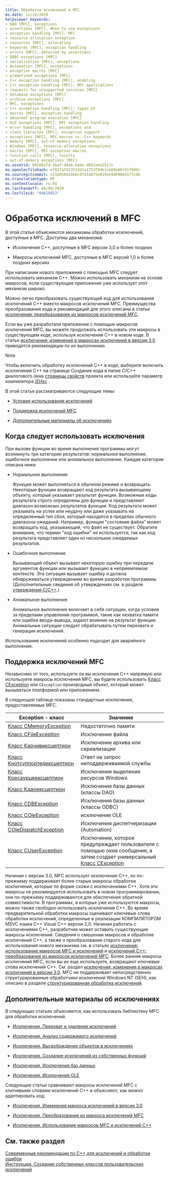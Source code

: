 ```yaml
---
title: Обработка исключений в MFC
ms.date: 11/19/2019
helpviewer_keywords:
- DAO [MFC], exceptions
- assertions [MFC], When to use exceptions
- exception handling [MFC], MFC
- resource allocation exception
- resources [MFC], allocating
- keywords [MFC], exception handling
- errors [MFC], detected by assertions
- ODBC exceptions [MFC]
- serialization [MFC], exceptions
- Automation [MFC], exceptions
- exception macros [MFC]
- predefined exceptions [MFC]
- C++ exception handling [MFC], enabling
- C++ exception handling [MFC], MFC applications
- requests for unsupported services [MFC]
- database exceptions [MFC]
- archive exceptions [MFC]
- MFC, exceptions
- C++ exception handling [MFC], types of
- macros [MFC], exception handling
- abnormal program execution [MFC]
- OLE exceptions [MFC], MFC exception handling
- error handling [MFC], exceptions and
- class libraries [MFC], exception support
- exceptions [MFC], MFC macros vs. C++ keywords
- memory [MFC], out-of-memory exceptions
- Windows [MFC], resource allocation exceptions
- macros [MFC], MFC exception macros
- function calls [MFC], results
- out-of-memory exceptions [MFC]
ms.assetid: 0926627d-2ba7-44a6-babe-d851a4a2517c
ms.openlocfilehash: ef827af413513d1a1753f84b1cb69a66f41f690c
ms.sourcegitcommit: c21b05042debc97d14875e019ee9d698691ffc0b
ms.translationtype: MT
ms.contentlocale: ru-RU
ms.lasthandoff: 06/09/2020
ms.locfileid: "84618853"
---
```

# <a name="exception-handling-in-mfc"></a>Обработка исключений в MFC

В этой статье объясняются механизмы обработки исключений, доступные в MFC. Доступны два механизма:

- Исключения C++, доступные в MFC версии 3,0 и более поздних

- Макросы исключений MFC, доступные в MFC версий 1,0 и более поздних версиях

При написании нового приложения с помощью MFC следует использовать механизм C++. Можно использовать механизм на основе макросов, если существующее приложение уже использует этот механизм широко.

Можно легко преобразовать существующий код для использования исключений C++ вместо макросов исключений MFC. Преимущества преобразования кода и рекомендаций для этого описаны в статье [исключения: преобразование из макросов исключений MFC](exceptions-converting-from-mfc-exception-macros.md).

Если вы уже разработали приложение с помощью макросов исключений MFC, вы можете продолжать использовать эти макросы в существующем коде, используя исключения C++ в новом коде. В статье [исключения: изменения в макросах исключений в версии 3,0](exceptions-changes-to-exception-macros-in-version-3-0.md) приводятся рекомендации по их выполнению.

> [!NOTE]
> Чтобы включить обработку исключений C++ в коде, выберите включить исключения C++ на странице Создание кода в папке C/C++ диалогового окна [страницы свойств](../build/reference/property-pages-visual-cpp.md) проекта или используйте параметр компилятора [/EHsc](../build/reference/eh-exception-handling-model.md) .

В этой статье рассматриваются следующие темы:

- [Условия использования исключений](#_core_when_to_use_exceptions)

- [Поддержка исключений MFC](#_core_mfc_exception_support)

- [Дополнительные материалы об исключениях](#_core_further_reading_about_exceptions)

## <a name="when-to-use-exceptions"></a><a name="_core_when_to_use_exceptions"></a>Когда следует использовать исключения

При вызове функции во время выполнения программы могут возникнуть три категории результатов: нормальное выполнение, ошибочное выполнение или аномальное выполнение. Каждая категория описана ниже.

- Нормальное выполнение

   Функция может выполняться в обычном режиме и возвращать. Некоторые функции возвращают код результата вызывающему объекту, который указывает результат функции. Возможные коды результата строго определены для функции и представляют диапазон возможных результатов функции. Код результата может указывать на успех или неудачу или даже указывать на определенный тип сбоя, который находится в пределах обычного диапазона ожиданий. Например, функция "состояние файла" может возвращать код, указывающий, что файл не существует. Обратите внимание, что термин "код ошибки" не используется, так как код результата представляет один из нескольких ожидаемых результатов.

- Ошибочное выполнение

   Вызывающий объект вызывает некоторую ошибку при передаче аргументов функции или вызывает функцию в неприемлемом контексте. Эта ситуация вызывает ошибку и должна обнаруживаться утверждением во время разработки программы. (Дополнительные сведения об утверждениях см. в разделе [утверждения C/C++](/visualstudio/debugger/c-cpp-assertions).)

- Аномальное выполнение

   Аномальное выполнение включает в себя ситуации, когда условия за пределами управления программой, такие как нехватка памяти или ошибки ввода-вывода, задают влияние на результат функции. Аномальные ситуации следует обрабатывать путем перехвата и генерации исключений.

Использование исключений особенно подходит для аварийного выполнения.

## <a name="mfc-exception-support"></a><a name="_core_mfc_exception_support"></a>Поддержка исключений MFC

Независимо от того, используете ли вы исключения C++ напрямую или используете макросы исключений MFC, вы будете использовать [Класс CException](reference/cexception-class.md) или `CException` производный объект, который может вызываться платформой или приложением.

В следующей таблице показаны стандартные исключения, предоставляемые MFC.

|Exception - класс|Значение|
|---------------------|-------------|
|[Класс CMemoryException](reference/cmemoryexception-class.md)|Недостаточно памяти|
|[Класс CFileException](reference/cfileexception-class.md)|Исключение файла|
|[Класс Карчивиксцептион](reference/carchiveexception-class.md)|Исключение архива или сериализации|
|[Класс Кнотсуппортедексцептион](reference/cnotsupportedexception-class.md)|Ответ на запрос неподдерживаемой службы|
|[Класс Кресаурцеексцептион](reference/cresourceexception-class.md)|Исключение выделения ресурсов Windows|
|[Класс Кдаоексцептион](reference/cdaoexception-class.md)|Исключения базы данных (классы DAO)|
|[Класс CDBException](reference/cdbexception-class.md)|Исключения базы данных (классы ODBC)|
|[Класс COleException](reference/coleexception-class.md)|исключения OLE|
|[Класс COleDispatchException](reference/coledispatchexception-class.md)|Исключения диспетчеризации (Automation)|
|[Класс CUserException](reference/cuserexception-class.md)|Исключение, которое предупреждает пользователя с помощью окна сообщения, а затем создает универсальный [Класс CException](reference/cexception-class.md)|

Начиная с версии 3.0, MFC использует исключения C++, но по-прежнему поддерживает более старые макросы обработки исключений, которые по форме схожи с исключениями C++. Хотя эти макросы не рекомендуется использовать в новом программировании, они по-прежнему поддерживаются для обеспечения обратной совместимости. В программах, в которых уже используются макросы, можно также свободно использовать исключения C++. Во время предварительной обработки макросы оценивают ключевые слова обработки исключений, определенные в реализации КОМПИЛЯТОРОМ MSVC языка C++ Visual C++ версии 2,0. Начиная работать с исключениями C++, разработчик может оставить существующие макросы исключений. Сведения о смешении макросов и обработке исключений C++, а также о преобразовании старого кода для использования нового механизма см. в статьях [исключения: использование макросов MFC и исключений](exceptions-using-mfc-macros-and-cpp-exceptions.md) и [исключений C++: преобразование из макросов исключений MFC](exceptions-converting-from-mfc-exception-macros.md). Более ранние макросы исключений MFC, если вы их еще используете, возвращают ключевые слова исключений C++. См. раздел [исключения: изменения в макросах исключений в версии 3,0](exceptions-changes-to-exception-macros-in-version-3-0.md). MFC не поддерживает непосредственно структурированные обработчики исключений Windows NT (SEH), как описано в разделе [структурированная обработка исключений](/windows/win32/debug/structured-exception-handling).

## <a name="further-reading-about-exceptions"></a><a name="_core_further_reading_about_exceptions"></a>Дополнительные материалы об исключениях

В следующих статьях объясняется, как использовать библиотеку MFC для обработки исключений.

- [Исключения. Перехват и удаление исключений](exceptions-catching-and-deleting-exceptions.md)

- [Исключения. Анализ содержимого исключений](exceptions-examining-exception-contents.md)

- [Исключения. Высвобождение объектов в исключениях](exceptions-freeing-objects-in-exceptions.md)

- [Исключения. Создание исключений из собственных функций](exceptions-throwing-exceptions-from-your-own-functions.md)

- [Исключения. Исключения баз данных](exceptions-database-exceptions.md)

- [Исключения. Исключения OLE](exceptions-ole-exceptions.md)

Следующие статьи сравнивают макросы исключений MFC с ключевыми словами исключений C++ и объясняют, как можно адаптировать код:

- [Исключения. Изменения макроса исключений в версии 3.0](exceptions-changes-to-exception-macros-in-version-3-0.md)

- [Исключения. Преобразование из макроса исключений MFC](exceptions-converting-from-mfc-exception-macros.md)

- [Исключения. Использование макросов MFC и исключений C++](exceptions-using-mfc-macros-and-cpp-exceptions.md)

## <a name="see-also"></a>См. также раздел

[Современные рекомендации по C++ для исключений и обработки ошибок](../cpp/errors-and-exception-handling-modern-cpp.md)<br/>
[Инструкции. Создание собственных классов пользовательских исключений](https://go.microsoft.com/fwlink/p/?linkid=128045)
